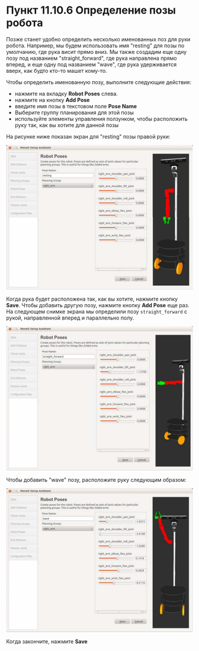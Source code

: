 # Пункт 11.10.6 Определение позы робота

Позже станет удобно определить несколько именованных поз для руки робота. Например, мы будем использовать имя "resting" для позы по умолчанию, где рука висит прямо вниз. Мы также создадим еще одну позу под названием "straight\_forward", где рука направлена прямо вперед, и еще одну под названием "wave", где рука удерживается вверх, как будто кто-то машет кому-то.

Чтобы определить именованную позу, выполните следующие действия:

* нажмите на вкладку **Robot Poses** слева.
* нажмите на кнопку **Add Pose**
* введите имя позы в текстовом поле **Pose Name**
* Выберите группу планирования для этой позы
* используйте элементы управления ползунком, чтобы расположить руку так, как вы хотите для данной позы

На рисунке ниже показан экран для "resting" позы правой руки:

![](.gitbook/assets/image%20%2815%29.png)

Когда рука будет расположена так, как вы хотите, нажмите кнопку **Save**. Чтобы добавить другую позу, нажмите кнопку **Add Pose** еще раз. На следующем снимке экрана мы определили позу `straight_forward` с рукой, направленной вперед и параллельно полу.

![](.gitbook/assets/image%20%2810%29.png)

Чтобы добавить "wave" позу, расположите руку следующим образом:

![](.gitbook/assets/image%20%281%29.png)

Когда закончите, нажмите **Save**

